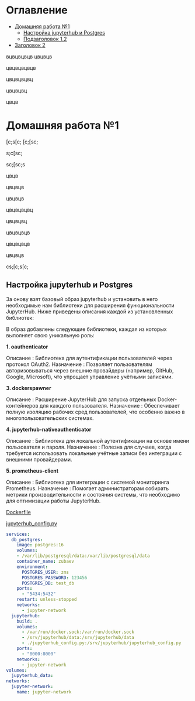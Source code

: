 # Оглавление
- [Домашняя работа №1](#домашняя-работа-1)
  - [Настройка jupyterhub и Postgres](#настройка-jupyterhub-и-postgres)
  - [Подзаголовок 1.2](#подзаголовок-12)
- [Заголовок 2](#заголовок-2)


вцвцвцвцв
цвцвцв


цвцвцвцвцв



цвцвцвцвц



цвцвцвц




цвцв
# Домашняя работа №1
[c;s[c;
[c;[sc;

s;c[sc;


sc;[sc;s


цвцв


цвцвцв


цвцвцв



цвцвцвцвц


цвцвцвц


цвцвцвцв



цвцвцвцв



цвцвцв

cs;[c;s[c;
## Настройка jupyterhub и Postgres

За онову взят базовый образ jupyterhub и установить в него необходимые нам библиотеки для расширения функциональности JupyterHub. Ниже приведены описания каждой из установленных библиотек:

В образ добавлены следующие библиотеки, каждая из которых выполняет свою уникальную роль:

**1. oauthenticator**

Описание : Библиотека для аутентификации пользователей через протокол OAuth2.
Назначение : Позволяет пользователям авторизовываться через внешние провайдеры (например, GitHub, Google, Microsoft), что упрощает управление учётными записями.

**3. dockerspawner**

Описание : Расширение JupyterHub для запуска отдельных Docker-контейнеров для каждого пользователя.
Назначение : Обеспечивает полную изоляцию рабочих сред пользователей, что особенно важно в многопользовательских системах.

**4. jupyterhub-nativeauthenticator**

Описание : Библиотека для локальной аутентификации на основе имени пользователя и пароля.
Назначение : Полезна для случаев, когда требуется использовать локальные учётные записи без интеграции с внешними провайдерами.

**5. prometheus-client**

Описание : Библиотека для интеграции с системой мониторинга Prometheus.
Назначение : Помогает администраторам собирать метрики производительности и состояния системы, что необходимо для оптимизации работы JupyterHub.

[Dockerfile](https://github.com/Zubaev/jupyterhub_docker_postgres/blob/main/jupyterhub/Dockerfile)

[jupyterhub_config.py](https://github.com/Zubaev/jupyterhub_docker_postgres/blob/main/jupyterhub/jupyterhub_config.py)

```yaml
services:
  db_postgres:
    image: postgres:16
    volumes:
    - /var/lib/postgresql/data:/var/lib/postgresql/data
    container_name: zubaev
    environment:
      POSTGRES_USER: zms
      POSTGRES_PASSWORD: 123456
      POSTGRES_DB: test_db
    ports:
      - "5434:5432"
    restart: unless-stopped
    networks:
      - jupyter-network
  jupyterhub:
    build: .
    volumes:
      - /var/run/docker.sock:/var/run/docker.sock
      - /srv/jupyterhub/data:/srv/jupyterhub/data
      - ./jupyterhub_config.py:/srv/jupyterhub/jupyterhub_config.py
    ports:
      - "8000:8000"
    networks:
      - jupyter-network
volumes:
  jupyterhub_data:
networks:
  jupyter-network:
    name: jupyter-network

